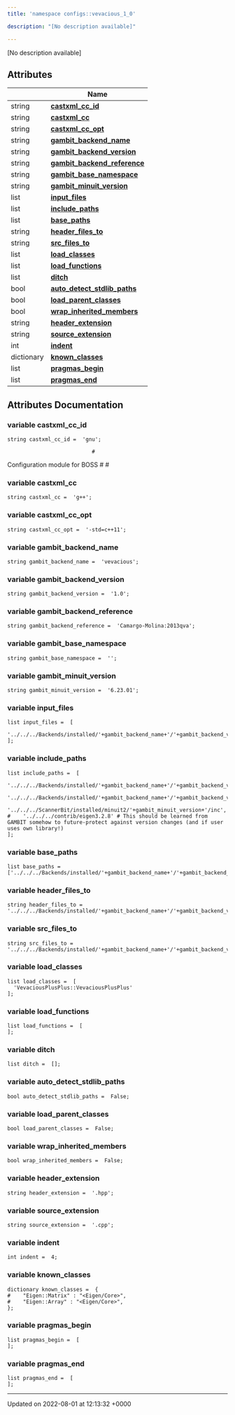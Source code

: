 ```yaml
---
title: 'namespace configs::vevacious_1_0'

description: "[No description available]"

---
```







[No description available]

## Attributes

|                | Name           |
| -------------- | -------------- |
| string | **[castxml_cc_id](/documentation/code/namespaces/namespaceconfigs_1_1vevacious__1__0/#variable-castxml-cc-id)**  |
| string | **[castxml_cc](/documentation/code/namespaces/namespaceconfigs_1_1vevacious__1__0/#variable-castxml-cc)**  |
| string | **[castxml_cc_opt](/documentation/code/namespaces/namespaceconfigs_1_1vevacious__1__0/#variable-castxml-cc-opt)**  |
| string | **[gambit_backend_name](/documentation/code/namespaces/namespaceconfigs_1_1vevacious__1__0/#variable-gambit-backend-name)**  |
| string | **[gambit_backend_version](/documentation/code/namespaces/namespaceconfigs_1_1vevacious__1__0/#variable-gambit-backend-version)**  |
| string | **[gambit_backend_reference](/documentation/code/namespaces/namespaceconfigs_1_1vevacious__1__0/#variable-gambit-backend-reference)**  |
| string | **[gambit_base_namespace](/documentation/code/namespaces/namespaceconfigs_1_1vevacious__1__0/#variable-gambit-base-namespace)**  |
| string | **[gambit_minuit_version](/documentation/code/namespaces/namespaceconfigs_1_1vevacious__1__0/#variable-gambit-minuit-version)**  |
| list | **[input_files](/documentation/code/namespaces/namespaceconfigs_1_1vevacious__1__0/#variable-input-files)**  |
| list | **[include_paths](/documentation/code/namespaces/namespaceconfigs_1_1vevacious__1__0/#variable-include-paths)**  |
| list | **[base_paths](/documentation/code/namespaces/namespaceconfigs_1_1vevacious__1__0/#variable-base-paths)**  |
| string | **[header_files_to](/documentation/code/namespaces/namespaceconfigs_1_1vevacious__1__0/#variable-header-files-to)**  |
| string | **[src_files_to](/documentation/code/namespaces/namespaceconfigs_1_1vevacious__1__0/#variable-src-files-to)**  |
| list | **[load_classes](/documentation/code/namespaces/namespaceconfigs_1_1vevacious__1__0/#variable-load-classes)**  |
| list | **[load_functions](/documentation/code/namespaces/namespaceconfigs_1_1vevacious__1__0/#variable-load-functions)**  |
| list | **[ditch](/documentation/code/namespaces/namespaceconfigs_1_1vevacious__1__0/#variable-ditch)**  |
| bool | **[auto_detect_stdlib_paths](/documentation/code/namespaces/namespaceconfigs_1_1vevacious__1__0/#variable-auto-detect-stdlib-paths)**  |
| bool | **[load_parent_classes](/documentation/code/namespaces/namespaceconfigs_1_1vevacious__1__0/#variable-load-parent-classes)**  |
| bool | **[wrap_inherited_members](/documentation/code/namespaces/namespaceconfigs_1_1vevacious__1__0/#variable-wrap-inherited-members)**  |
| string | **[header_extension](/documentation/code/namespaces/namespaceconfigs_1_1vevacious__1__0/#variable-header-extension)**  |
| string | **[source_extension](/documentation/code/namespaces/namespaceconfigs_1_1vevacious__1__0/#variable-source-extension)**  |
| int | **[indent](/documentation/code/namespaces/namespaceconfigs_1_1vevacious__1__0/#variable-indent)**  |
| dictionary | **[known_classes](/documentation/code/namespaces/namespaceconfigs_1_1vevacious__1__0/#variable-known-classes)**  |
| list | **[pragmas_begin](/documentation/code/namespaces/namespaceconfigs_1_1vevacious__1__0/#variable-pragmas-begin)**  |
| list | **[pragmas_end](/documentation/code/namespaces/namespaceconfigs_1_1vevacious__1__0/#variable-pragmas-end)**  |



## Attributes Documentation

### variable castxml_cc_id

```
string castxml_cc_id =  'gnu';
```




```
                           #
```

 Configuration module for BOSS # # 


### variable castxml_cc

```
string castxml_cc =  'g++';
```


### variable castxml_cc_opt

```
string castxml_cc_opt =  '-std=c++11';
```


### variable gambit_backend_name

```
string gambit_backend_name =  'vevacious';
```


### variable gambit_backend_version

```
string gambit_backend_version =  '1.0';
```


### variable gambit_backend_reference

```
string gambit_backend_reference =  'Camargo-Molina:2013qva';
```


### variable gambit_base_namespace

```
string gambit_base_namespace =  '';
```


### variable gambit_minuit_version

```
string gambit_minuit_version =  '6.23.01';
```


### variable input_files

```
list input_files =  [
    '../../../Backends/installed/'+gambit_backend_name+'/'+gambit_backend_version+'/include/VevaciousPlusPlus.hpp',
];
```


### variable include_paths

```
list include_paths =  [
    '../../../Backends/installed/'+gambit_backend_name+'/'+gambit_backend_version+'/include',
    '../../../Backends/installed/'+gambit_backend_name+'/'+gambit_backend_version+'/include/LHPC',
    '../../../ScannerBit/installed/minuit2/'+gambit_minuit_version+'/inc',
#    '../../../contrib/eigen3.2.8' # This should be learned from GAMBIT somehow to future-protect against version changes (and if user uses own library!)
];
```


### variable base_paths

```
list base_paths =  ['../../../Backends/installed/'+gambit_backend_name+'/'+gambit_backend_version];
```


### variable header_files_to

```
string header_files_to =  '../../../Backends/installed/'+gambit_backend_name+'/'+gambit_backend_version+'/include';
```


### variable src_files_to

```
string src_files_to =  '../../../Backends/installed/'+gambit_backend_name+'/'+gambit_backend_version+'/source';
```


### variable load_classes

```
list load_classes =  [
  'VevaciousPlusPlus::VevaciousPlusPlus'
];
```


### variable load_functions

```
list load_functions =  [
];
```


### variable ditch

```
list ditch =  [];
```


### variable auto_detect_stdlib_paths

```
bool auto_detect_stdlib_paths =  False;
```


### variable load_parent_classes

```
bool load_parent_classes =  False;
```


### variable wrap_inherited_members

```
bool wrap_inherited_members =  False;
```


### variable header_extension

```
string header_extension =  '.hpp';
```


### variable source_extension

```
string source_extension =  '.cpp';
```


### variable indent

```
int indent =  4;
```


### variable known_classes

```
dictionary known_classes =  {
#    "Eigen::Matrix" : "<Eigen/Core>",
#    "Eigen::Array" : "<Eigen/Core>",
};
```


### variable pragmas_begin

```
list pragmas_begin =  [
];
```


### variable pragmas_end

```
list pragmas_end =  [
];
```





-------------------------------

Updated on 2022-08-01 at 12:13:32 +0000